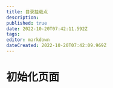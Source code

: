 ```yaml
---
title: 目录挂载点
description: 
published: true
date: 2022-10-20T07:42:11.592Z
tags: 
editor: markdown
dateCreated: 2022-10-20T07:42:09.969Z
---
```


# 初始化页面
